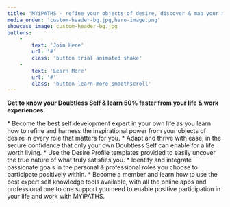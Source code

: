 ```yaml
---
title: 'MYiPATHS - refine your objects of desire, discover & map your most passionate goals from the inside out. '
media_order: 'custom-header-bg.jpg,hero-image.png'
showcase_image: custom-header-bg.jpg
buttons:
    -
        text: 'Join Here'
        url: '#'
        class: 'button trial animated shake'
    -
        text: 'Learn More'
        url: '#'
        class: 'button learn-more smoothscroll'
---
```


**Get to know your Doubtless Self & learn 50% faster from your life & work experiences**.<br>
<p class="text-left">* Become the best self development expert in your own life as you learn how to refine and harness the inspirational power from your objects of desire in every role that matters for you. 
* Adapt and thrive with ease, in the secure confidence that only your own Doubtless Self can enable for a life worth living.
* Use the Desire Profile templates provided to easily uncover the true nature of what truly satisfies you.
* Identify and integrate passionate goals in the personal & professional roles you choose to participate positively within.
* Become a member and learn how to use the best expert self knowledge tools available, with all the online apps and professional one to one support you need to enable positive participation in your life and work with MYiPATHS.